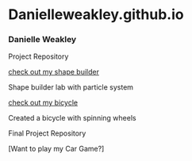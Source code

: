 # Danielleweakley.github.io

<h3> Danielle Weakley </h3>
<p> Project Repository</p>


[check out my shape builder](./BuildingShapes)

<p> Shape builder lab with particle system </p>

[check out my bicycle](./Bicycle)

<p> Created a bicycle with spinning wheels </p>

<p> Final Project Repository</p>

[Want to play my Car Game?]
